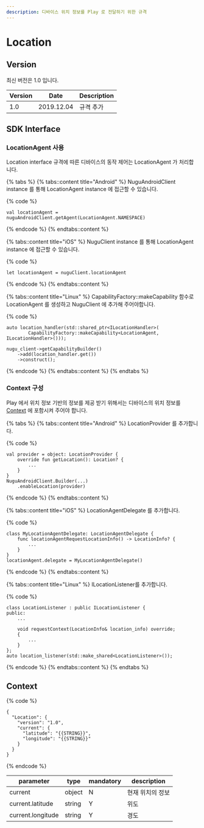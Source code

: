 ```yaml
---
description: 디바이스 위치 정보를 Play 로 전달하기 위한 규격
---
```


# Location

## Version

최신 버전은 1.0 입니다.

| Version | Date       | Description |
| ------- | ---------- | ----------- |
| 1.0     | 2019.12.04 | 규격 추가       |

## SDK Interface

### LocationAgent 사용

Location interface 규격에 따른 디바이스의 동작 제어는 LocationAgent 가 처리합니다.

{% tabs %}
{% tabs::content title="Android" %}
NuguAndroidClient instance 를 통해 LocationAgent instance 에 접근할 수 있습니다.

{% code %}
```
val locationAgent = nuguAndroidClient.getAgent(LocationAgent.NAMESPACE)
```
{% endcode %}
{% endtabs::content %}

{% tabs::content title="iOS" %}
NuguClient instance 를 통해 LocationAgent instance 에 접근할 수 있습니다.

{% code %}
```
let locationAgent = nuguClient.locationAgent
```
{% endcode %}
{% endtabs::content %}

{% tabs::content title="Linux" %}
CapabilityFactory::makeCapability 함수로 LocationAgent 를 생성하고 NuguClient 에 추가해 주어야합니다.

{% code %}
```
auto location_handler(std::shared_ptr<ILocationHandler>(
        CapabilityFactory::makeCapability<LocationAgent, ILocationHandler>()));

nugu_client->getCapabilityBuilder()
    ->add(location_handler.get())
    ->construct();
```
{% endcode %}
{% endtabs::content %}
{% endtabs %}

### Context 구성

Play 에서 위치 정보 기반의 정보를 제공 받기 위해서는 디바이스의 위치 정보를 [Context](location#context) 에 포함시켜 주어야 합니다.

{% tabs %}
{% tabs::content title="Android" %}
LocationProvider 를 추가합니다.

{% code %}
```
val provider = object: LocationProvider {
    override fun getLocation(): Location? {
        ...
    }
}
NuguAndroidClient.Builder(...)
    .enableLocation(provider)
```
{% endcode %}
{% endtabs::content %}

{% tabs::content title="iOS" %}
LocationAgentDelegate 를 추가합니다.

{% code %}
```
class MyLocationAgentDelegate: LocationAgentDelegate {
    func locationAgentRequestLocationInfo() -> LocationInfo? {
        ...
    }
}
locationAgent.delegate = MyLocationAgentDelegate()
```
{% endcode %}
{% endtabs::content %}

{% tabs::content title="Linux" %}
ILocationListener를 추가합니다.

{% code %}
```
class LocationListener : public ILocationListener {
public:
    ...

    void requestContext(LocationInfo& location_info) override;
    {
        ...
    }
};
auto location_listener(std::make_shared<LocationListener>());
```
{% endcode %}
{% endtabs::content %}
{% endtabs %}

## Context

{% code %}
```
{
  "Location": {
    "version": "1.0",
    "current": {
      "latitude": "{{STRING}}",
      "longitude": "{{STRING}}"
    }
  }
}
```
{% endcode %}

| parameter         | type   | mandatory | description |
| ----------------- | ------ | --------- | ----------- |
| current           | object | N         | 현재 위치의 정보   |
| current.latitude  | string | Y         | 위도          |
| current.longitude | string | Y         | 경도          |
